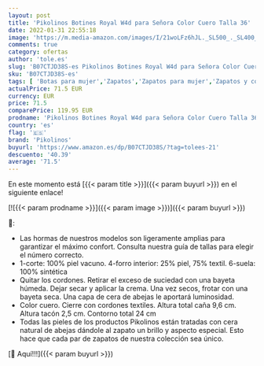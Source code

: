 ```yaml
---
layout: post
title: 'Pikolinos Botines Royal W4d para Señora Color Cuero Talla 36'
date: 2022-01-31 22:55:18
image: 'https://m.media-amazon.com/images/I/21woLFz6hJL._SL500_._SL400_.jpg'
comments: true
category: ofertas
author: 'tole.es'
slug: 'B07CTJD38S-es Pikolinos Botines Royal W4d para Señora Color Cuero Talla 36'
sku: 'B07CTJD38S-es'
tags: [ 'Botas para mujer','Zapatos','Zapatos para mujer','Zapatos y complementos','botines','pikolinos', ]
actualPrice: 71.5 EUR
currency: EUR
price: 71.5
comparePrice: 119.95 EUR
prodname: 'Pikolinos Botines Royal W4d para Señora Color Cuero Talla 36'
country: 'es'
flag: '🇪🇸'
brand: 'Pikolinos'
buyurl: 'https://www.amazon.es/dp/B07CTJD38S/?tag=tolees-21'
descuento: '40.39'
average: '71.5'
---
```


En este momento está [{{< param title >}}]({{< param buyurl >}}) en el siguiente enlace!

[![{{< param prodname >}}]({{< param image >}})]({{< param buyurl >}})

🔎:

- Las hormas de nuestros modelos son ligeramente amplias para garantizar el máximo confort. Consulta nuestra guía de tallas para elegir el número correcto.
- 1-corte: 100% piel vacuno. 4-forro interior: 25% piel, 75% textil. 6-suela: 100% sintética
- Quitar los cordones. Retirar el exceso de suciedad con una bayeta húmeda. Dejar secar y aplicar la crema. Una vez secos, frotar con una bayeta seca. Una capa de cera de abejas le aportará luminosidad.
- Color cuero. Cierre con cordones textiles. Altura total caña 9,6 cm. Altura tacón 2,5 cm. Contorno total 24 cm
- Todas las pieles de los productos Pikolinos están tratadas con cera natural de abejas dándole al zapato un brillo y aspecto especial. Esto hace que cada par de zapatos de nuestra colección sea único.

[🛒 Aquí!!!]({{< param buyurl >}})
